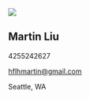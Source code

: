 <div className="avatar online not-prose">
  <div className="rounded-full">
    <a href="https://martin-liu.github.io/cv/">
      <img src="martin_liu.jpg" />
    </a>
  </div>
</div>

## Martin Liu
4255242627

hflhmartin@gmail.com

Seattle, WA
